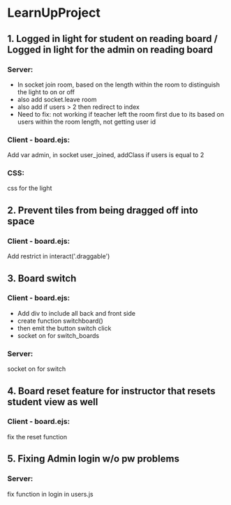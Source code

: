 # LearnUpProject
## 1. Logged in light for student on reading board / Logged in light for the admin on reading board
### Server:
  * In socket join room, based on the length within the room to distinguish the light to on or off
  * also add socket.leave room
  * also add if users > 2 then redirect to index
  * Need to fix: not working if teacher left the room first due to its based on users within the room length, not getting user id
### Client - board.ejs:
  Add var admin, in socket user_joined, addClass if users is equal to 2   
### CSS:
  css for the light
  
## 2. Prevent tiles from being dragged off into space
### Client - board.ejs:
  Add restrict in interact('.draggable')
  
## 3. Board switch
### Client - board.ejs: 
  * Add div to include all back and front side
  * create function switchboard()
  * then emit the button switch click
  * socket on for switch_boards
### Server:
  socket on for switch
  
## 4. Board reset feature for instructor that resets student view as well
### Client - board.ejs:
  fix the reset function

## 5. Fixing Admin login w/o pw problems
### Server:
  fix function in login in users.js
